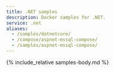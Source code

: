 ```yaml
---
title: .NET samples
description: Docker samples for .NET.
service: .net
aliases:
  - /samples/dotnetcore/
  - /compose/aspnet-mssql-compose/
  - /samples/aspnet-mssql-compose/
---
```


{% include_relative samples-body.md %}